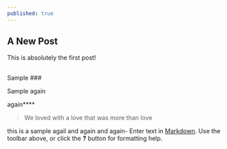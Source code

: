 ```yaml
---
published: true
---
```

## A New Post
This is absolutely the first post!
##


Sample ###

Sample again

again****
> We loved with a love that was more than love


this is a sample
agail
and again
and again-
Enter text in [Markdown](http://daringfireball.net/projects/markdown/). Use the toolbar above, or click the **?** button for formatting help.
